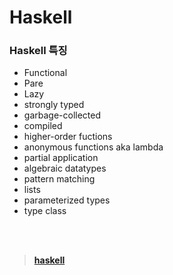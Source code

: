 # __Haskell__

### Haskell 특징
- Functional
- Pare
- Lazy
- strongly typed
- garbage-collected
- compiled
- higher-order fuctions
- anonymous functions aka lambda
- partial application
- algebraic datatypes
- pattern matching
- lists
- parameterized types
- type class


<br><Br>

> [__haskell__](https://haskell.mooc.fi/)
